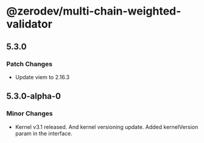 # @zerodev/multi-chain-weighted-validator

## 5.3.0

### Patch Changes

- Update viem to 2.16.3

## 5.3.0-alpha-0

### Minor Changes

- Kernel v3.1 released. And kernel versioning update. Added kernelVersion param in the interface.
